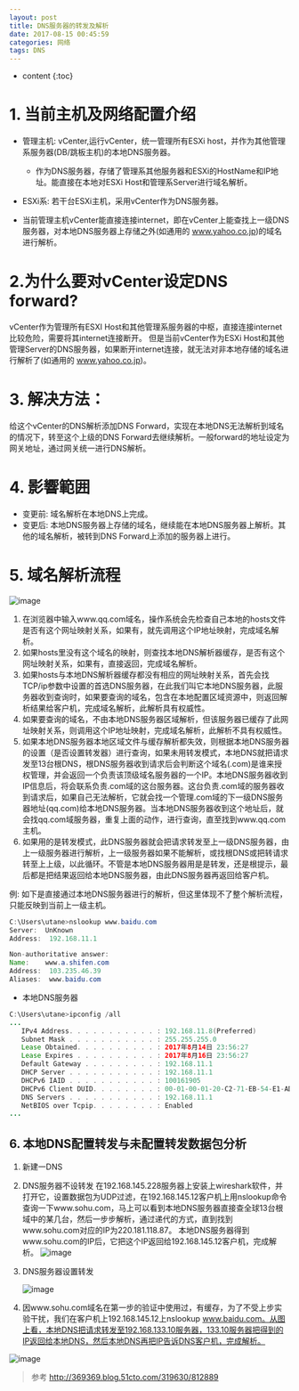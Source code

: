 ```yaml
---
layout: post
title: DNS服务器的转发及解析
date: 2017-08-15 00:45:59
categories: 网络
tags: DNS
---
```

* content
{:toc}


# 1. 当前主机及网络配置介绍
- 管理主机: vCenter,运行vCenter，统一管理所有ESXi host，并作为其他管理系服务器(DB/跳板主机)的本地DNS服务器。
  - 作为DNS服务器，存储了管理系其他服务器和ESXi的HostName和IP地址。能直接在本地对ESXi Host和管理系Server进行域名解析。
- ESXi系: 若干台ESXi主机，采用vCenter作为DNS服务器。

- 当前管理主机vCenter能直接连接internet，即在vCenter上能查找上一级DNS服务器，对本地DNS服务器上存储之外(如通用的 www.yahoo.co.jp)的域名进行解析。

# 2.为什么要对vCenter设定DNS forward?
vCenter作为管理所有ESXI Host和其他管理系服务器的中枢，直接连接internet比较危险，需要将其internet连接断开。
但是当前vCenter作为ESXi Host和其他管理Server的DNS服务器，如果断开internet连接，就无法对非本地存储的域名进行解析了(如通用的 www.yahoo.co.jp)。

# 3. 解决方法：
给这个vCenter的DNS解析添加DNS Forward，实现在本地DNS无法解析到域名的情况下，转至这个上级的DNS Forward去继续解析。一般forward的地址设定为网关地址，通过网关统一进行DNS解析。

# 4. 影響範囲
- 变更前: 域名解析在本地DNS上完成。
- 变更后: 本地DNS服务器上存储的域名，继续能在本地DNS服务器上解析。其他的域名解析，被转到DNS Forward上添加的服务器上进行。

# 5. 域名解析流程

![image](https://user-images.githubusercontent.com/18595935/29279330-6c9e43e0-8152-11e7-9dd8-1c1366154da4.png)

1. 在浏览器中输入www.qq.com域名，操作系统会先检查自己本地的hosts文件是否有这个网址映射关系，如果有，就先调用这个IP地址映射，完成域名解析。
2. 如果hosts里没有这个域名的映射，则查找本地DNS解析器缓存，是否有这个网址映射关系，如果有，直接返回，完成域名解析。
3. 如果hosts与本地DNS解析器缓存都没有相应的网址映射关系，首先会找TCP/ip参数中设置的首选DNS服务器，在此我们叫它本地DNS服务器，此服务器收到查询时，如果要查询的域名，包含在本地配置区域资源中，则返回解析结果给客户机，完成域名解析，此解析具有权威性。
4. 如果要查询的域名，不由本地DNS服务器区域解析，但该服务器已缓存了此网址映射关系，则调用这个IP地址映射，完成域名解析，此解析不具有权威性。
5. 如果本地DNS服务器本地区域文件与缓存解析都失效，则根据本地DNS服务器的设置（是否设置转发器）进行查询，如果未用转发模式，本地DNS就把请求发至13台根DNS，根DNS服务器收到请求后会判断这个域名(.com)是谁来授权管理，并会返回一个负责该顶级域名服务器的一个IP。本地DNS服务器收到IP信息后，将会联系负责.com域的这台服务器。这台负责.com域的服务器收到请求后，如果自己无法解析，它就会找一个管理.com域的下一级DNS服务器地址(qq.com)给本地DNS服务器。当本地DNS服务器收到这个地址后，就会找qq.com域服务器，重复上面的动作，进行查询，直至找到www.qq.com主机。
6. 如果用的是转发模式，此DNS服务器就会把请求转发至上一级DNS服务器，由上一级服务器进行解析，上一级服务器如果不能解析，或找根DNS或把转请求转至上上级，以此循环。不管是本地DNS服务器用是是转发，还是根提示，最后都是把结果返回给本地DNS服务器，由此DNS服务器再返回给客户机。

例: 如下是直接通过本地DNS服务器进行的解析，但这里体现不了整个解析流程，只能反映到当前上一级主机。

```java
C:\Users\utane>nslookup www.baidu.com
Server:  UnKnown
Address:  192.168.11.1

Non-authoritative answer:
Name:    www.a.shifen.com
Address:  103.235.46.39
Aliases:  www.baidu.com
```


- 本地DNS服务器

```java
C:\Users\utane>ipconfig /all
...
   IPv4 Address. . . . . . . . . . . : 192.168.11.8(Preferred)
   Subnet Mask . . . . . . . . . . . : 255.255.255.0
   Lease Obtained. . . . . . . . . . : 2017年8月14日 23:56:27
   Lease Expires . . . . . . . . . . : 2017年8月16日 23:56:27
   Default Gateway . . . . . . . . . : 192.168.11.1
   DHCP Server . . . . . . . . . . . : 192.168.11.1
   DHCPv6 IAID . . . . . . . . . . . : 100161905
   DHCPv6 Client DUID. . . . . . . . : 00-01-00-01-20-C2-71-EB-54-E1-AD-2D-45-B9
   DNS Servers . . . . . . . . . . . : 192.168.11.1
   NetBIOS over Tcpip. . . . . . . . : Enabled
...
```

## 6. 本地DNS配置转发与未配置转发数据包分析

1. 新建一DNS
2. DNS服务器不设转发
在192.168.145.228服务器上安装上wireshark软件，并打开它，设置数据包为UDP过滤，在192.168.145.12客户机上用nslookup命令查询一下www.sohu.com，马上可以看到本地DNS服务器直接查全球13台根域中的某几台，然后一步步解析，通过递代的方式，直到找到www.sohu.com对应的IP为220.181.118.87。
本地DNS服务器得到www.sohu.com的IP后，它把这个IP返回给192.168.145.12客户机，完成解析。
![image](https://user-images.githubusercontent.com/18595935/29279359-7f44502a-8152-11e7-8a78-2e7692e40d21.png)

3. DNS服务器设置转发

   ![image](https://user-images.githubusercontent.com/18595935/29279383-9102dbe2-8152-11e7-8523-936c44b4a49f.png)

4. 因www.sohu.com域名在第一步的验证中使用过，有缓存，为了不受上步实验干扰，我们在客户机上192.168.145.12上nslookup www.baidu.com。从图上看，本地DNS把请求转发至192.168.133.10服务器，133.10服务器把得到的IP返回给本地DNS，然后本地DNS再把IP告诉DNS客户机，完成解析。

  ![image](https://user-images.githubusercontent.com/18595935/29279398-9daa6702-8152-11e7-8507-fafa93180a19.png)

 >参考 http://369369.blog.51cto.com/319630/812889
